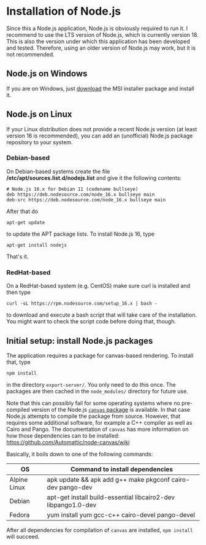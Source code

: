 # Installation of Node.js

Since this a Node.js application, Node.js is obviously required to run it.
I recommend to use the LTS version of Node.js, which is currently version 18.
This is also the version under which this application has been developed and
tested. Therefore, using an older version of Node.js may work, but it is not
recommended.

## Node.js on Windows
If you are on Windows, just [download](https://nodejs.org/en/download/) the MSI
installer package and install it.

## Node.js on Linux
If your Linux distribution does not provide a recent Node.js version (at least
version 16 is recommended), you can add an (unofficial) Node.js package
repository to your system.

### Debian-based

On Debian-based systems create the file **/etc/apt/sources.list.d/nodejs.list**
and give it the following contents:

    # Node.js 16.x for Debian 11 (codename bullseye)
    deb https://deb.nodesource.com/node_16.x bullseye main
    deb-src https://deb.nodesource.com/node_16.x bullseye main

After that do

    apt-get update

to update the APT package lists. To install Node.js 16, type

    apt-get install nodejs

That's it.

### RedHat-based

On a RedHat-based system (e.g. CentOS) make sure curl is installed and then type

    curl -sL https://rpm.nodesource.com/setup_16.x | bash -

to download and execute a bash script that will take care of the installation.
You might want to check the script code before doing that, though.

## Initial setup: install Node.js packages

The application requires a package for canvas-based rendering. To install that,
type

    npm install

in the directory `export-server/`. You only need to do this once. The packages
are then cached in the `node_modules/` directory for future use.

Note that this can possibly fail for some operating systems where no
pre-compiled version of the Node.js
[`canvas` package](https://www.npmjs.com/package/canvas/v/2.11.2#compiling)
is available. In that case Node.js attempts to compile the package from source.
However, that requires some additional software, for example a C++ compiler as
well as Cairo and Pango. The documentation of `canvas` has more information on
how those dependencies can to be installed:
<https://github.com/Automattic/node-canvas/wiki>

Basically, it boils down to one of the following commands:

| OS           | Command to install dependencies                               |
| ------------ | ------------------------------------------------------------- |
| Alpine Linux | apk update && apk add g++ make pkgconf cairo-dev pango-dev    |
| Debian       | apt-get install build-essential libcairo2-dev libpango1.0-dev |
| Fedora       | yum install yum gcc-c++ cairo-devel pango-devel

After all dependencies for compilation of `canvas` are installed, `npm install`
will succeed.
